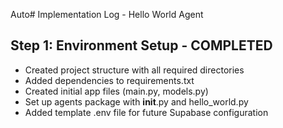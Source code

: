 Auto# Implementation Log - Hello World Agent

## Step 1: Environment Setup - COMPLETED
- Created project structure with all required directories
- Added dependencies to requirements.txt
- Created initial app files (main.py, models.py)
- Set up agents package with __init__.py and hello_world.py
- Added template .env file for future Supabase configuration
